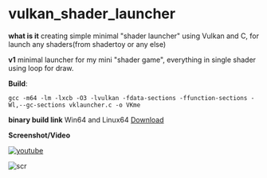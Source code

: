 # vulkan_shader_launcher

**what is it** creating simple minimal "shader launcher" using Vulkan and C, for launch any shaders(from shadertoy or any else)

**v1** minimal launcher for my mini "shader game", everything in single shader using loop for draw. 

**Build**:
```
gcc -m64 -lm -lxcb -O3 -lvulkan -fdata-sections -ffunction-sections -Wl,--gc-sections vklauncher.c -o VKme
```

**binary build link** Win64 and Linux64  [Download](https://danilw.github.io/GLSL-howto/vulkan_sh_launcher/v1/v1.zip)

**Screenshot/Video** 

[![youtube](https://danilw.github.io/GLSL-howto/vulkan_sh_launcher/v1/v1yt.jpg)](https://youtu.be/5Wzj-GNAo6c)

![scr](https://danilw.github.io/GLSL-howto/vulkan_sh_launcher/v1/v1.jpg)
